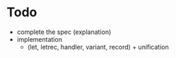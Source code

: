 # Todo

* complete the spec (explanation)
* implementation
  * (let, letrec, handler, variant, record) + unification
